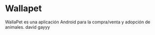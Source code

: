 # Wallapet
WallaPet es una aplicación Android para la compra/venta y adopción de animales. david gayyy
